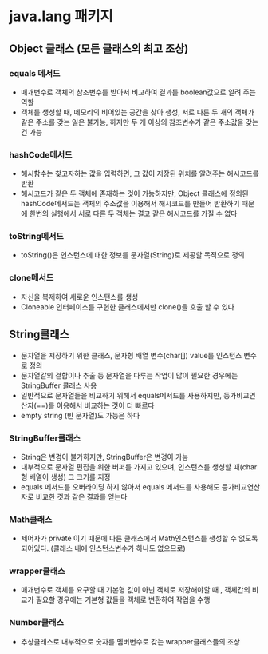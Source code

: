 # java.lang 패키지
## Object 클래스 (모든 클래스의 최고 조상)
### equals 메서드
* 매개변수로 객체의 참조변수를 받아서 비교하여 결과를 boolean값으로 알려 주는 역할
* 객체를 생성할 때, 메모리의 비어있는 공간을 찾아 생성, 서로 다른 두 개의 객체가 같은 주소를 갖는 일은 불가능, 하지만 두 개 이상의 참조변수가 같은 주소값을 갖는 건 가능

### hashCode메서드
* 해시함수는 찾고자하는 값을 입력하면, 그 값이 저장된 위치를 알려주는 해시코드를 반환
* 해시코드가 같은 두 객체에 존재하는 것이 가능하지만, Object 클래스에 정의된 hashCode메서드는 객체의 주소값을 이용해서 해시코드를 만들어 반환하기 때문에 한번의 실행에서 서로 다른 두 객체는 결코 같은 해시코드를 가질 수 없다

### toString메서드
* toString()은 인스턴스에 대한 정보를 문자열(String)로 제공할 목적으로 정의

### clone메서드
* 자신을 복제하여 새로운 인스턴스를 생성
*  Cloneable 인터페이스를 구현한 클래스에서만 clone()을 호출 할 수 있다

## String클래스
* 문자열을 저장하기 위한 클래스, 문자형 배열 변수(char[]) value를 인스턴스 변수로 정의
* 문자열같의 결합이나 추출 등 문자열을 다루는 작업이 많이 필요한 경우에는 StringBuffer 클래스 사용
* 일반적으로 문자열들을 비교하기 위해서 equals메서드를 사용하지만, 등가비교연산자(==)를 이용해서 비교하는 것이 더 빠르다
* empty string (빈 문자열)도 가능은 하다

### StringBuffer클래스
* String은 변경이 불가하지만, StringBuffer은 변경이 가능
* 내부적으로 문자열 편집을 위한 버퍼를 가지고 있으며, 인스턴스를 생성할 때(char형 배열이 생성) 그 크기를 지정
* equals 메서드를 오버라이딩 하지 않아서 equals 메서드를 사용해도 등가비교연산자로 비교한 것과 같은 결과를 얻는다

### Math클래스
* 제어자가 private 이기 때문에 다른 클래스에서 Math인스턴스를 생성할 수 없도록 되어있다. (클래스 내에 인스턴스변수가 하나도 없으므로)

### wrapper클래스
* 매개변수로 객체를 요구할 때 기본형 값이 아닌 객체로 저장해야할 때 , 객체간의 비교가 필요할 경우에는 기본형 값들을 객체로 변환하여 작업을 수행

### Number클래스
* 추상클래스로 내부적으로 숫자를 멤버변수로 갖는 wrapper클래스들의 조상
